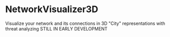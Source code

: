 # NetworkVisualizer3D
Visualize your network and its connections in 3D "City" representations with threat analyzing 
STILL IN EARLY DEVELOPMENT
